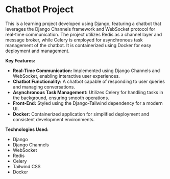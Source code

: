 # Chatbot Project

This is a learning project developed using Django, featuring a chatbot that leverages the Django Channels framework and WebSocket protocol for real-time communication. The project utilizes Redis as a channel layer and message broker, while Celery is employed for asynchronous task management of the chatbot. It is containerized using Docker for easy deployment and management.

**Key Features:**
- **Real-Time Communication:** Implemented using Django Channels and WebSocket, enabling interactive user experiences.
- **Chatbot Functionality:** A chatbot capable of responding to user queries and managing conversations.
- **Asynchronous Task Management:** Utilizes Celery for handling tasks in the background, ensuring smooth operations.
- **Front-End:** Styled using the Django-Tailwind dependency for a modern UI.
- **Docker:** Containerized application for simplified deployment and consistent development environments.

**Technologies Used:**
- Django
- Django Channels
- WebSocket
- Redis
- Celery
- Tailwind CSS
- Docker

